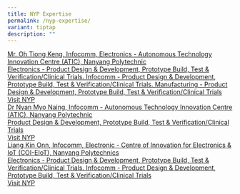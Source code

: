 ```yaml
---
title: NYP Expertise
permalink: /nyp-expertise/
variant: tiptap
description: ""
---
```

<p></p>
<div class="isomer-card-grid"><a rel="noopener noreferrer nofollow" href="www.nyp.edu.sg" class="isomer-card"><div class="isomer-card-body"><div class="isomer-card-title">Mr. Oh Tiong Keng, Infocomm, Electronics - Autonomous Technology Innovation Centre (ATIC), Nanyang Polytechnic</div><div class="isomer-card-description">Electronics - Product Design &amp; Development, Prototype Build, Test &amp; Verification/Clinical Trials. Infocomm - Product Design &amp; Development, Prototype Build, Test &amp; Verification/Clinical Trials. Manufacturing - Product Design &amp; Development, Prototype Build, Test &amp; Verification/Clinical Trials</div><div class="isomer-card-link">Visit NYP</div></div></a>
<a rel="noopener noreferrer nofollow" href="www.nyp.edu.sg" class="isomer-card">
<div class="isomer-card-body">
<div class="isomer-card-title">Dr Nyan Myo Naing, Infocomm - Autonomous Technology Innovation Centre
(ATIC), Nanyang Polytechnic</div>
<div class="isomer-card-description">Product Design &amp; Development, Prototype Build, Test &amp; Verification/Clinical
Trials</div>
<div class="isomer-card-link">Visit NYP</div>
</div>
</a><a rel="noopener noreferrer nofollow" href="www.nyp.edu.sg" class="isomer-card"><div class="isomer-card-body"><div class="isomer-card-title">Liang Kin Onn, Infocomm, Electronic - Centre of Innovation for Electronics &amp; IoT (COI-EIoT), Nanyang Polytechnics</div><div class="isomer-card-description">Electronics - Product Design &amp; Development, Prototype Build, Test &amp; Verification/Clinical Trials. Infocomm - Product Design &amp; Development, Prototype Build, Test &amp; Verification/Clinical Trials</div><div class="isomer-card-link">Visit NYP</div></div></a>
</div>
<p></p>